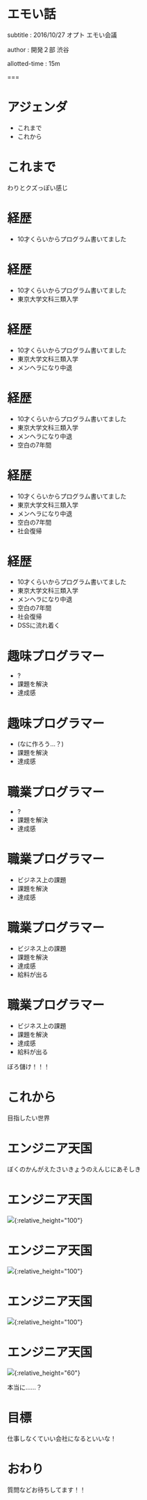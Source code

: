 # エモい話
subtitle
:   2016/10/27 オプト エモい会議

author
:   開発２部 渋谷

allotted-time
:   15m

===

# アジェンダ

* これまで
* これから

# これまで

わりとクズっぽい感じ

# 経歴
* 10才くらいからプログラム書いてました

# 経歴
* 10才くらいからプログラム書いてました
* 東京大学文科三類入学

# 経歴
* 10才くらいからプログラム書いてました
* 東京大学文科三類入学
* メンヘラになり中退

# 経歴
* 10才くらいからプログラム書いてました
* 東京大学文科三類入学
* メンヘラになり中退
* 空白の7年間

# 経歴
* 10才くらいからプログラム書いてました
* 東京大学文科三類入学
* メンヘラになり中退
* 空白の7年間
* 社会復帰

# 経歴
* 10才くらいからプログラム書いてました
* 東京大学文科三類入学
* メンヘラになり中退
* 空白の7年間
* 社会復帰
* DSSに流れ着く

# 趣味プログラマー
* ?
* 課題を解決
* 達成感

# 趣味プログラマー
* (なに作ろう…？)
* 課題を解決
* 達成感

# 職業プログラマー
* ?
* 課題を解決
* 達成感

# 職業プログラマー
* ビジネス上の課題
* 課題を解決
* 達成感

# 職業プログラマー
* ビジネス上の課題
* 課題を解決
* 達成感
* 給料が出る

# 職業プログラマー
* ビジネス上の課題
* 課題を解決
* 達成感
* 給料が出る

ぼろ儲け！！！


# これから
目指したい世界

# エンジニア天国
ぼくのかんがえたさいきょうのえんじにあそしき

# エンジニア天国

![](cycle.png){:relative_height="100"}

# エンジニア天国

![](cycle2.png){:relative_height="100"}

# エンジニア天国

![](cycle3.png){:relative_height="100"}

# エンジニア天国

![](cycle4.png){:relative_height="60"}

本当に……？

# 目標

仕事しなくていい会社になるといいな！

# おわり

質問などお待ちしてます！！
